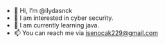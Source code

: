 - 👋 Hi, I’m @ilydasnck
- 👀 I am interested in cyber security.
- 🌱 I am currently learning java.
- 📫 You can reach me via isenocak229@gmail.com

